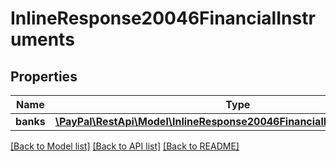 # InlineResponse20046FinancialInstruments

## Properties
Name | Type | Description | Notes
------------ | ------------- | ------------- | -------------
**banks** | [**\PayPal\RestApi\Model\InlineResponse20046FinancialInstrumentsBanks[]**](InlineResponse20046FinancialInstrumentsBanks.md) |  | [optional] 

[[Back to Model list]](../README.md#documentation-for-models) [[Back to API list]](../README.md#documentation-for-api-endpoints) [[Back to README]](../README.md)


